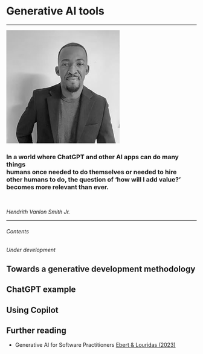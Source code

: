 # Generative AI tools

<hr class="splash">

![Hendrith Vanlon Smith Jr.](../../images/hendrith_smith.png)

### In a world where ChatGPT and other AI apps can do many things <br/>humans once needed to do themselves or needed to hire <br/>other humans to do, the question of ‘how will I add value?’ <br/>becomes more relevant than ever.

<br/>

*Hendrith Vanlon Smith Jr.*

<hr class="splash">


###### Contents

*Under development*

## Towards a generative development methodology

## ChatGPT example

## Using Copilot

## Further reading

* Generative AI for Software Practitioners [Ebert & Louridas (2023)](https://doi.org/10.1109/MS.2023.3265877)
